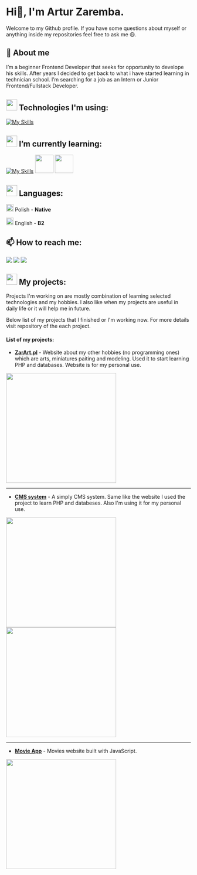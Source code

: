 # Hi👋, I'm Artur Zaremba. 
Welcome to my Github profile. If you have some questions about myself or anything inside my repositories feel free to ask me 😃.

## 💬 About me
I’m a beginner Frontend Developer that seeks for opportunity to
develope his skills. After years I decided to get back to what i
have started learning in technician school.
I’m searching for a job as an Intern or Junior Frontend/Fullstack
Developer.

## <img src="https://github.com/ZarArt1337/ZarArt1337/assets/132918164/c9fd3b14-6e5b-40be-9eb6-f8d572818f05" width="30"> Technologies I'm using:


[![My Skills](https://skillicons.dev/icons?i=js,html,css,php,bootstrap,git![language](https://github.com/ZarArt1337/ZarArt1337/assets/132918164/cfea0704-85f8-4e37-a2ed-44034b3d3222)
)](https://skillicons.dev)


## <img src="https://github.com/ZarArt1337/ZarArt1337/assets/132918164/7b5421e3-7115-45a9-8247-bf11fbe21efd" width="30"> I’m currently learning:

[![My Skills](https://skillicons.dev/icons?i=sass,react)](https://skillicons.dev)
<img src="https://github.com/ZarArt1337/CMS/assets/132918164/404ca88e-9693-4b8a-b5c3-8a1c78ac0fa6" width="50">
<img src="https://github.com/ZarArt1337/ZarArt1337/assets/132918164/c1e3c405-d6bd-42dc-ab57-e29341ebd312" width="50">


## <img src="https://github.com/ZarArt1337/ZarArt1337/assets/132918164/5c313ba2-b560-4e63-9247-5c012893cb44" width="30"> Languages:

<img src="https://github.com/ZarArt1337/ZarArt1337/assets/132918164/8d380d10-e1dc-4abb-832d-4737d51e4bd9" alt="polish" width="20"> Polish - **Native**

<img src="https://github.com/ZarArt1337/ZarArt1337/assets/132918164/788e55f4-c31a-46e3-96ab-5576a384dcaf" alt="english" width="20"> English - **B2**

## 📫 How to reach me:
 
[<img src="https://img.shields.io/badge/Gmail-D14836?style=for-the-badge&logo=gmail&logoColor=white" align="center">](mailto:89zaremba.artur@gmail.com)
[<img src="https://img.shields.io/badge/LinkedIn-0077B5?style=for-the-badge&logo=linkedin&logoColor=white" align="center">](https://www.linkedin.com/in/artur-zaremba-54884b260/)
[<img src="https://img.shields.io/badge/website-000000?style=for-the-badge&logo=About.me&logoColor=white" align="center">](http://www.artzar.pl)

## <img src="https://github.com/ZarArt1337/ZarArt1337/assets/132918164/7a7b509f-936d-484e-870e-0b7c26f02425" width="30"> My projects:


Projects I'm working on are mostly combination of learning selected technologies and my hobbies. I also like when my projects are useful in daily life or it will help me in future.

Below list of my projects that I finished or I'm working now. For more details visit repository of the each project.


#### List of my projects:
- [**ZarArt.pl**](https://github.com/ZarArt1337/ZarArt.pl) - Website about my other hobbies (no programming ones) which are arts, miniatures paiting and modeling. Used it to start learning PHP and databases. Website is for my personal use.

<img src="https://github.com/ZarArt1337/ZarArt1337/assets/132918164/f2ced4f2-8581-4b08-9042-339cba26450a" width="300">

<hr>
  
- [**CMS system**](https://github.com/ZarArt1337/CMS) - A simply CMS system. Same like the website I used the project to learn PHP and databeses. Also I'm using it for my personal use.

<img src="https://github.com/ZarArt1337/ZarArt1337/assets/132918164/d7d83636-440d-44c2-9b9b-675c0cd11ac7" width="300">

<img src="https://github.com/ZarArt1337/ZarArt1337/assets/132918164/fba0d0a6-7bb3-4f8b-998d-71a9f0ae159a" width="300">

<hr>

- [**Movie App**](https://github.com/ZarArt1337/Movie-App) - Movies website built with JavaScript.

<img src="https://github.com/ZarArt1337/ZarArt1337/assets/132918164/dfe6aa48-fd68-4aad-b0ea-4747012c5526" width="300">
